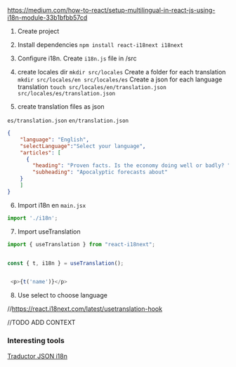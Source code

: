 https://medium.com/how-to-react/setup-multilingual-in-react-js-using-i18n-module-33b1bfbb57cd


1. Create project
2. Install dependencies `npm install react-i18next i18next`
3. Configure i18n. Create `i18n.js` file in /src 
    
4. create locales dir `mkdir src/locales`
    Create a folder for each translation `mkdir src/locales/en src/locales/es`
    Create a json for each language translation 
    `touch src/locales/en/translation.json src/locales/es/translation.json`

5. create translation files as json 

`es/translation.json`
`en/translation.json`

```json
{
    "language": "English",
    "selectLanguage":"Select your language",
    "articles": [
      {
        "heading": "Proven facts. Is the economy doing well or badly? ",
        "subheading": "Apocalyptic forecasts about"
    }
    ]
}
``` 


6. Import i18n en `main.jsx`

```js
import './i18n';
```

7. Import useTranslation 
```js
import { useTranslation } from "react-i18next";


const { t, i18n } = useTranslation();


 <p>{t('name')}</p> 
```


8. Use select to choose language


//https://react.i18next.com/latest/usetranslation-hook




//TODO ADD CONTEXT


### Interesting tools 

[Traductor JSON i18n](https://translate.i18next.com/)
